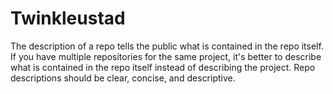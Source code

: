 # Twinkleustad
The description of a repo tells the public what is contained in the repo itself. If you have multiple repositories for the same project, it's better to describe what is contained in the repo itself instead of describing the project. Repo descriptions should be clear, concise, and descriptive.
